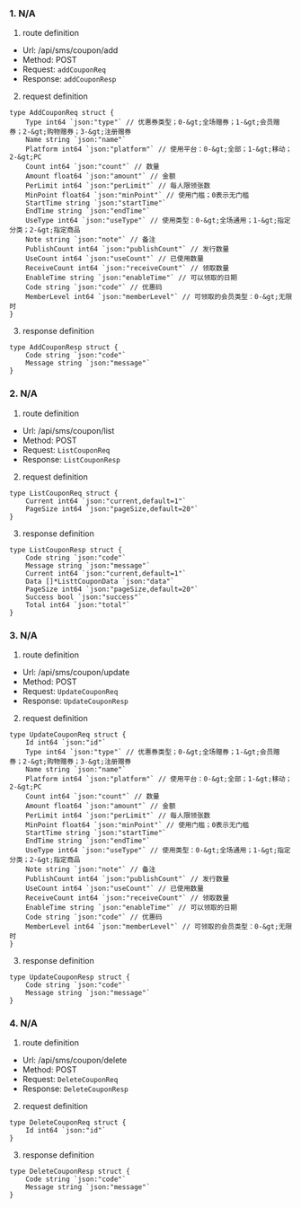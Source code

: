 ### 1. N/A

1. route definition

- Url: /api/sms/coupon/add
- Method: POST
- Request: `addCouponReq`
- Response: `addCouponResp`

2. request definition



```golang
type AddCouponReq struct {
	Type int64 `json:"type"` // 优惠券类型；0-&gt;全场赠券；1-&gt;会员赠券；2-&gt;购物赠券；3-&gt;注册赠券
	Name string `json:"name"`
	Platform int64 `json:"platform"` // 使用平台：0-&gt;全部；1-&gt;移动；2-&gt;PC
	Count int64 `json:"count"` // 数量
	Amount float64 `json:"amount"` // 金额
	PerLimit int64 `json:"perLimit"` // 每人限领张数
	MinPoint float64 `json:"minPoint"` // 使用门槛；0表示无门槛
	StartTime string `json:"startTime"`
	EndTime string `json:"endTime"`
	UseType int64 `json:"useType"` // 使用类型：0-&gt;全场通用；1-&gt;指定分类；2-&gt;指定商品
	Note string `json:"note"` // 备注
	PublishCount int64 `json:"publishCount"` // 发行数量
	UseCount int64 `json:"useCount"` // 已使用数量
	ReceiveCount int64 `json:"receiveCount"` // 领取数量
	EnableTime string `json:"enableTime"` // 可以领取的日期
	Code string `json:"code"` // 优惠码
	MemberLevel int64 `json:"memberLevel"` // 可领取的会员类型：0-&gt;无限时
}
```


3. response definition



```golang
type AddCouponResp struct {
	Code string `json:"code"`
	Message string `json:"message"`
}
```

### 2. N/A

1. route definition

- Url: /api/sms/coupon/list
- Method: POST
- Request: `ListCouponReq`
- Response: `ListCouponResp`

2. request definition



```golang
type ListCouponReq struct {
	Current int64 `json:"current,default=1"`
	PageSize int64 `json:"pageSize,default=20"`
}
```


3. response definition



```golang
type ListCouponResp struct {
	Code string `json:"code"`
	Message string `json:"message"`
	Current int64 `json:"current,default=1"`
	Data []*ListtCouponData `json:"data"`
	PageSize int64 `json:"pageSize,default=20"`
	Success bool `json:"success"`
	Total int64 `json:"total"`
}
```

### 3. N/A

1. route definition

- Url: /api/sms/coupon/update
- Method: POST
- Request: `UpdateCouponReq`
- Response: `UpdateCouponResp`

2. request definition



```golang
type UpdateCouponReq struct {
	Id int64 `json:"id"`
	Type int64 `json:"type"` // 优惠券类型；0-&gt;全场赠券；1-&gt;会员赠券；2-&gt;购物赠券；3-&gt;注册赠券
	Name string `json:"name"`
	Platform int64 `json:"platform"` // 使用平台：0-&gt;全部；1-&gt;移动；2-&gt;PC
	Count int64 `json:"count"` // 数量
	Amount float64 `json:"amount"` // 金额
	PerLimit int64 `json:"perLimit"` // 每人限领张数
	MinPoint float64 `json:"minPoint"` // 使用门槛；0表示无门槛
	StartTime string `json:"startTime"`
	EndTime string `json:"endTime"`
	UseType int64 `json:"useType"` // 使用类型：0-&gt;全场通用；1-&gt;指定分类；2-&gt;指定商品
	Note string `json:"note"` // 备注
	PublishCount int64 `json:"publishCount"` // 发行数量
	UseCount int64 `json:"useCount"` // 已使用数量
	ReceiveCount int64 `json:"receiveCount"` // 领取数量
	EnableTime string `json:"enableTime"` // 可以领取的日期
	Code string `json:"code"` // 优惠码
	MemberLevel int64 `json:"memberLevel"` // 可领取的会员类型：0-&gt;无限时
}
```


3. response definition



```golang
type UpdateCouponResp struct {
	Code string `json:"code"`
	Message string `json:"message"`
}
```

### 4. N/A

1. route definition

- Url: /api/sms/coupon/delete
- Method: POST
- Request: `DeleteCouponReq`
- Response: `DeleteCouponResp`

2. request definition



```golang
type DeleteCouponReq struct {
	Id int64 `json:"id"`
}
```


3. response definition



```golang
type DeleteCouponResp struct {
	Code string `json:"code"`
	Message string `json:"message"`
}
```

